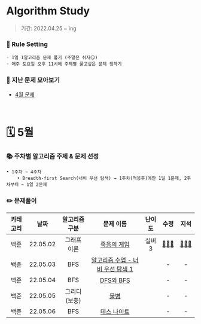 # Algorithm Study
> 기간: 2022.04.25 ~ ing  

### 📌 Rule Setting
    ◦ 1일 1알고리즘 문제 풀기 (주말은 쉬자😏)  
    ◦ 매주 토요일 오후 11시에 주제별 풀고싶은 문제 정하기

### 👀 지난 문제 모아보기
- [4월 문제](모아보기/4월문제.md)

</br>

# 🗓 5월
### 📚 주차별 알고리즘 주제 & 문제 선정
    • 1주차 ~ 4주차
        • Breadth-first Search(너비 우선 탐색) → 1주차(적응주)에만 1일 1문제, 2주차부터 ~ 1일 2문제


### ✏️ 문제풀이
| 카테고리 | 날짜 | 알고리즘 구분 | 문제 이름 | 난이도 | 수정 | 지석 |  
| :----------: | :----------: | :----------: | :----------: | :----------: | :----------: | :----------: | 
| 백준 | 22.05.02 | 그래프 이론 | [죽음의 게임](https://www.acmicpc.net/problem/17204) | 실버3 | [🙆🏻‍♀️](수정/Graph-Theory/BOJ17204.md) |  [🙆🏻‍♂️](지석/Graph-Theory/BOJ17204.md) |
| 백준 | 22.05.03 | BFS | [알고리즘 수업 - 너비 우선 탐색 1](https://www.acmicpc.net/problem/24444) |  | - | - |
| 백준 | 22.05.04 | BFS | [DFS와 BFS](https://www.acmicpc.net/problem/1260) |  | - | - |
| 백준 | 22.05.05 | 그리디(보충) | [물병](https://www.acmicpc.net/problem/1052) |  | - | - |
| 백준 | 22.05.06 | BFS | [데스 나이트](https://www.acmicpc.net/problem/16948) |  | - | - |